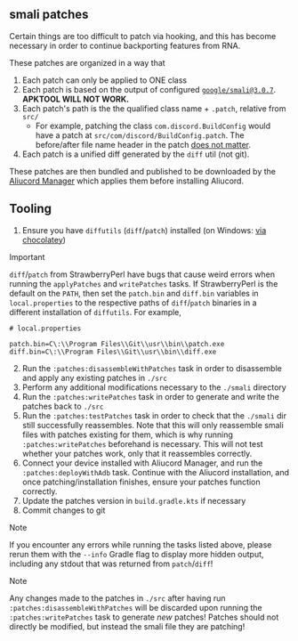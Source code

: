 ## smali patches

Certain things are too difficult to patch via hooking, and this has become necessary in order to continue backporting features from RNA.

These patches are organized in a way that

1. Each patch can only be applied to ONE class
2. Each patch is based on the output of configured [`google/smali@3.0.7`](https://github.com/google/smali). **APKTOOL WILL NOT WORK.**
3. Each patch's path is the the qualified class name + `.patch`, relative from `src/`
    - For example, patching the class `com.discord.BuildConfig` would have a patch at `src/com/discord/BuildConfig.patch`. The before/after file name
      header in the patch <ins>does not matter</ins>.
4. Each patch is a unified diff generated by the `diff` util (not git).

These patches are then bundled and published to be downloaded by the [Aliucord Manager](https://github.com/Aliucord/Manager) which applies them before
installing Aliucord.

## Tooling

1. Ensure you have `diffutils` (`diff`/`patch`) installed (on Windows: [via chocolatey](https://community.chocolatey.org/packages/diffutils))

> [!IMPORTANT]
> `diff`/`patch` from StrawberryPerl have bugs that cause weird errors when running the `applyPatches` and `writePatches` tasks.
> If StrawberryPerl is the default on the `PATH`, then set the `patch.bin` and `diff.bin` variables in `local.properties` to the respective
> paths of `diff`/`patch` binaries in a different installation of `diffutils`. For example,
> ```properties
> # local.properties
>
> patch.bin=C\:\\Program Files\\Git\\usr\\bin\\patch.exe
> diff.bin=C\:\\Program Files\\Git\\usr\\bin\\diff.exe
> ```

2. Run the `:patches:disassembleWithPatches` task in order to disassemble and apply any existing patches in `./src`
3. Perform any additional modifications necessary to the `./smali` directory
4. Run the `:patches:writePatches` task in order to generate and write the patches back to `./src`
5. Run the `:patches:testPatches` task in order to check that the `./smali` dir still successfully reassembles.
   Note that this will only reassemble smali files with patches existing for them,
   which is why running `:patches:writePatches` beforehand is necessary. This will not test whether your patches
   work, only that it reassembles correctly.
6. Connect your device installed with Aliucord Manager, and run the `:patches:deployWithAdb` task. Continue with the
   Aliucord installation, and once patching/installation finishes, ensure your patches function correctly.
7. Update the patches version in `build.gradle.kts` if necessary
8. Commit changes to git

> [!NOTE]
> If you encounter any errors while running the tasks listed above, please rerun them with the `--info` Gradle
> flag to display more hidden output, including any stdout that was returned from `patch`/`diff`!

> [!NOTE]
> Any changes made to the patches in `./src` after having run `:patches:disassembleWithPatches` will be discarded
> upon running the `:patches:writePatches` task to generate *new* patches! Patches should not directly be modified,
> but instead the smali file they are patching!
